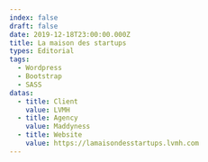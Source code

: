 ```yaml
---
index: false
draft: false
date: 2019-12-18T23:00:00.000Z
title: La maison des startups
types: Editorial
tags:
  - Wordpress
  - Bootstrap
  - SASS
datas:
  - title: Client
    value: LVMH
  - title: Agency
    value: Maddyness
  - title: Website
    value: https://lamaisondesstartups.lvmh.com
---
```

